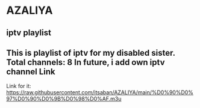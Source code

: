 # AZALIYA
iptv playlist
-----------------------
This is playlist of iptv for my disabled sister.
Total channels: 8
In future, i add own iptv channel
Link
------------------------------------
Link for it: https://raw.githubusercontent.com/itsaban/AZALIYA/main/%D0%90%D0%97%D0%90%D0%9B%D0%98%D0%AF.m3u
